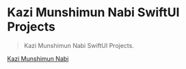# Kazi Munshimun Nabi SwiftUI Projects

> Kazi Munshimun Nabi SwiftUI Projects.

[Kazi Munshimun Nabi](https://github.com/kazimunshimun/)
